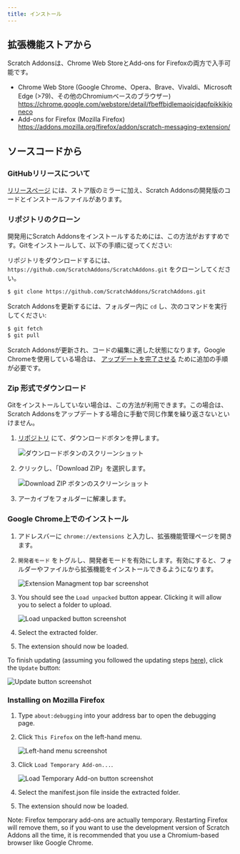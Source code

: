 ```yaml
---
title: インストール
---
```


## 拡張機能ストアから

Scratch Addonsは、Chrome Web StoreとAdd-ons for Firefoxの両方で入手可能です。

- Chrome Web Store (Google Chrome、Opera、Brave、Vivaldi、Microsoft Edge (>79)、その他のChromiumベースのブラウザー)
  https://chrome.google.com/webstore/detail/fbeffbjdlemaoicjdapfpikkikjoneco
- Add-ons for Firefox (Mozilla Firefox)
  https://addons.mozilla.org/firefox/addon/scratch-messaging-extension/


## ソースコードから

### GitHubリリースについて

[リリースページ](https://github.com/ScratchAddons/ScratchAddons/releases) には、ストア版のミラーに加え、Scratch Addonsの開発版のコードとインストールファイルがあります。

### リポジトリのクローン

開発用にScratch Addonsをインストールするためには、この方法がおすすめです。Gitをインストールして、以下の手順に従ってください:

リポジトリをダウンロードするには、 `https://github.com/ScratchAddons/ScratchAddons.git` をクローンしてください。

```sh
$ git clone https://github.com/ScratchAddons/ScratchAddons.git
```
Scratch Addonsを更新するには、フォルダー内に `cd` し、次のコマンドを実行してください:

```sh
$ git fetch
$ git pull
```

Scratch Addonsが更新され、コードの編集に適した状態になります。Google Chromeを使用している場合は、 [アップデートを完了させる](#install-on-google-chrome) ために追加の手順が必要です。


### Zip 形式でダウンロード

Gitをインストールしていない場合は、この方法が利用できます。この場合は、Scratch Addonsをアップデートする場合に手動で同じ作業を繰り返さないといけません。

1. [リポジトリ](https://github.com/ScratchAddons/ScratchAddons) にて、ダウンロードボタンを押します。

   ![ダウンロードボタンのスクリーンショット](/assets/img/docs/download-code-button.png)

2. クリックし、「Download ZIP」を選択します。

   ![Download ZIP ボタンのスクリーンショット](/assets/img/docs/download-zipball-button.png)

3. アーカイブをフォルダーに解凍します。

### Google Chrome上でのインストール

1. アドレスバーに `chrome://extensions` と入力し、拡張機能管理ページを開きます。

2. `開発者モード` をトグルし、開発者モードを有効にします。有効にすると、フォルダーやファイルから拡張機能をインストールできるようになります。

   ![Extension Managment top bar screenshot](/assets/img/docs/developer-mode-toggle.png)

3. You should see the `Load unpacked` button appear. Clicking it will allow you to select a folder to upload.

   ![Load unpacked button screenshot](/assets/img/docs/load-unpacked-button.png)

4. Select the extracted folder.
5. The extension should now be loaded.

To finish updating (assuming you followed the updating steps [here](#cloning-the-repository)), click the `Update` button:

![Update button screenshot](/assets/img/docs/update-button.png)


### Installing on Mozilla Firefox

1. Type `about:debugging` into your address bar to open the debugging page.

2. Click `This Firefox` on the left-hand menu.

   ![Left-hand menu screenshot](/assets/img/docs/left-hand-menu.png)

4. Click `Load Temporary Add-on...`.

   ![Load Temporary Add-on button screenshot](/assets/img/docs/load-addon.png)

6. Select the manifest.json file inside the extracted folder.
7. The extension should now be loaded.

Note: Firefox temporary add-ons are actually temporary. Restarting Firefox will remove them, so if you want to use the development version of Scratch Addons all the time, it is recommended that you use a Chromium-based browser like Google Chrome.


